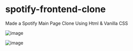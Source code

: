 # spotify-frontend-clone

Made a Spotify Main Page Clone Using Html &amp; Vanilla CSS

![image](https://github.com/user-attachments/assets/3111c44e-810c-42a9-aa32-697697778100)

![image](https://github.com/user-attachments/assets/35aac426-425c-4c23-9927-32f838925824)

